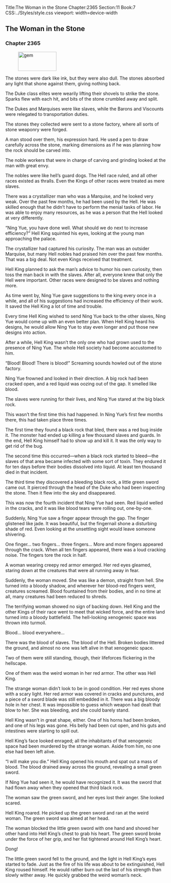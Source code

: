 Title:The Woman in the Stone 
Chapter:2365 
Section:11 
Book:7 
CSS:../Styles/style.css 
viewport: width=device-width
  
## The Woman in the Stone
### Chapter 2365
  
<figure>
	<img src="../Images/gem.gif" alt="gem" id="gem" width="120" height="60" />
</figure>
  

  
The stones were dark like ink, but they were also dull. The stones absorbed any light that shone against them, giving nothing back.

The Duke class elites were wearily lifting their shovels to strike the stone. Sparks flew with each hit, and bits of the stone crumbled away and split.

The Dukes and Marquises were like slaves, while the Barons and Viscounts were relegated to transportation duties.

The stones they collected were sent to a stone factory, where all sorts of stone weaponry were forged.

A man stood over them, his expression hard. He used a pen to draw carefully across the stone, marking dimensions as if he was planning how the rock should be carved into.

The noble workers that were in charge of carving and grinding looked at the man with great envy.

The nobles were like hell’s guard dogs. The Hell race ruled, and all other races existed as thralls. Even the Kings of other races were treated as mere slaves.

There was a crystallizer man who was a Marquise, and he looked very weak. Over the past few months, he had been used by the Hell. He was skilled enough that he didn’t have to perform the menial tasks of labor. He was able to enjoy many resources, as he was a person that the Hell looked at very differently.

“Ning Yue, you have done well. What should we do next to increase efficiency?” Hell King squinted his eyes, looking at the young man approaching the palace.

The crystallizer had captured his curiosity. The man was an outsider Marquise, but many Hell nobles had praised him over the past few months. That was a big deal. Not even Kings received that treatment.

Hell King planned to ask the man’s advice to humor his own curiosity, then toss the man back in with the slaves. After all, everyone knew that only the Hell were important. Other races were designed to be slaves and nothing more.

As time went by, Ning Yue gave suggestions to the king every once in a while, and all of his suggestions had increased the efficiency of their work. It saved the Hell King a lot of time and trouble.

Every time Hell King wished to send Ning Yue back to the other slaves, Ning Yue would come up with an even better plan. When Hell King heard his designs, he would allow Ning Yue to stay even longer and put those new designs into action.

After a while, Hell King wasn’t the only one who had grown used to the presence of Ning Yue. The whole Hell society had become accustomed to him.

“Blood! Blood! There is blood!” Screaming sounds howled out of the stone factory.

Ning Yue frowned and looked in their direction. A big rock had been cracked open, and a red liquid was oozing out of the gap. It smelled like blood.

The slaves were running for their lives, and Ning Yue stared at the big black rock.

This wasn’t the first time this had happened. In Ning Yue’s first few months there, this had taken place three times.

The first time they found a black rock that bled, there was a red bug inside it. The monster had ended up killing a few thousand slaves and guards. In the end, Hell King himself had to show up and kill it. It was the only way to get rid of the bug.

The second time this occurred—when a black rock started to bleed—the slaves of that area became infected with some sort of toxin. They endured it for ten days before their bodies dissolved into liquid. At least ten thousand died in that incident.

The third time they discovered a bleeding black rock, a little green sword came out. It pierced through the head of the Duke who had been inspecting the stone. Then it flew into the sky and disappeared.

This was now the fourth incident that Ning Yue had seen. Red liquid welled in the cracks, and it was like blood tears were rolling out, one-by-one.

Suddenly, Ning Yue saw a finger appear through the gap. The finger glistened like jade. It was beautiful, but the fingernail shone a disturbing shade of red. Even looking at the unsettling sight would leave someone shivering.

One finger… two fingers… three fingers… More and more fingers appeared through the crack. When all ten fingers appeared, there was a loud cracking noise. The fingers tore the rock in half.

A woman wearing creepy red armor emerged. Her red eyes gleamed, staring down at the creatures that were all running away in fear.

Suddenly, the woman moved. She was like a demon, straight from hell. She turned into a bloody shadow, and wherever her blood-red fingers went, creatures screamed. Blood fountained from their bodies, and in no time at all, many creatures had been reduced to shreds.

The terrifying woman showed no sign of backing down. Hell King and the other Kings of their race went to meet that wicked force, and the entire land turned into a bloody battlefield. The hell-looking xenogeneic space was thrown into turmoil.

Blood… blood everywhere…

There was the blood of slaves. The blood of the Hell. Broken bodies littered the ground, and almost no one was left alive in that xenogeneic space.

Two of them were still standing, though, their lifeforces flickering in the hellscape.

One of them was the weird woman in her red armor. The other was Hell King.

The strange woman didn’t look to be in good condition. Her red eyes shone with a scary light. Her red armor was covered in cracks and punctures, and a piece of a sword blade was still embedded in it. There was a big bloody hole in her chest. It was impossible to guess which weapon had dealt that blow to her. She was bleeding, and she could barely stand.

Hell King wasn’t in great shape, either. One of his horns had been broken, and one of his legs was gone. His belly had been cut open, and his guts and intestines were starting to spill out.

Hell King’s face looked enraged; all the inhabitants of that xenogeneic space had been murdered by the strange woman. Aside from him, no one else had been left alive.

“I will make you die.” Hell King opened his mouth and spat out a mass of blood. The blood drained away across the ground, revealing a small green sword.

If Ning Yue had seen it, he would have recognized it. It was the sword that had flown away when they opened that third black rock.

The woman saw the green sword, and her eyes lost their anger. She looked scared.

Hell King roared. He picked up the green sword and ran at the weird woman. The green sword was aimed at her head.

The woman blocked the little green sword with one hand and shoved her other hand into Hell King’s chest to grab his heart. The green sword broke under the force of her grip, and her fist tightened around Hell King’s heart.

Dong!

The little green sword fell to the ground, and the light in Hell King’s eyes started to fade. Just as the fire of his life was about to be extinguished, Hell King roused himself. He would rather burn out the last of his strength than slowly wither away. He quickly grabbed the weird woman’s neck.